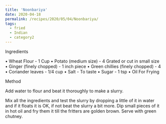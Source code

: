 ```yaml
---
title: 'Noonbariya'
date: 2020-04-18
permalink: /recipes/2020/05/04/Noonbariya/
tags:
  - fried
  - Indian
  - category2
---
```


Ingredients

•	Wheat Flour - 1 Cup
•	Potato (medium size) - 4 Grated or cut in small size
•	Ginger (finely chopped) - 1 inch piece
•	Green chillies (finely chopped) - 4 
•	Coriander leaves - 1/4 cup
•	Salt - To taste
•	Sugar - 1 tsp
•	Oil For Frying

Method

Add water to flour and beat it thoroughly to make a slurry.

Mix all the ingredients and test the slurry by dropping a little of it in water and if it floats it is OK, if not beat the slurry a bit more. Dip small pieces of it in hot oil and fry them it till the fritters are golden brown. Serve with green chutney.



